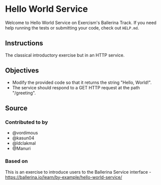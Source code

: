 # Hello World Service

Welcome to Hello World Service on Exercism's Ballerina Track.
If you need help running the tests or submitting your code, check out `HELP.md`.

## Instructions

The classical introductory exercise but in an HTTP service.

## Objectives

- Modify the provided code so that it returns the string "Hello, World!".
- The service should respond to a GET HTTP request at the path "/greeting".

## Source

### Contributed to by

- @vordimous
- @kasun04
- @ldclakmal
- @Manuri

### Based on

This is an exercise to introduce users to the Ballerina Service interface - https://ballerina.io/learn/by-example/hello-world-service/

